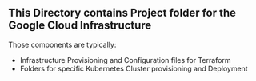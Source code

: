 ##  This Directory contains Project folder for the Google Cloud Infrastructure

Those components are typically:

* Infrastructure Provisioning and Configuration files for Terraform
* Folders for specific Kubernetes Cluster provisioning and Deployment
